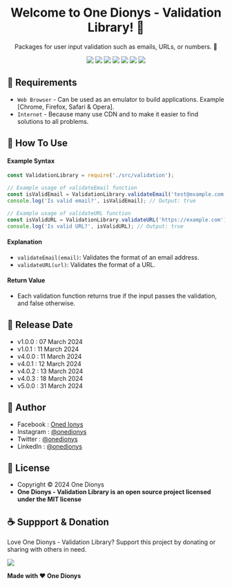 <h1 align="center">Welcome to One Dionys - Validation Library! 👋 </h1>

<p align="center">Packages for user input validation such as emails, URLs, or numbers. 💖 </p>

<p align="center">
<img src="https://img.shields.io/github/contributors/onedionys/onedionys-validation-library?style=flat-square">
<img src="https://img.shields.io/github/issues/onedionys/onedionys-validation-library?style=flat-square">
<img src="https://img.shields.io/github/stars/onedionys/onedionys-validation-library?style=flat-square"> 
<img src="https://img.shields.io/github/forks/onedionys/onedionys-validation-library?style=flat-square">
<img src="https://img.shields.io/github/last-commit/onedionys/onedionys-validation-library.svg?style=flat-square">
<img src="https://img.shields.io/github/languages/code-size/onedionys/onedionys-validation-library?style=flat-square">
<img src="https://img.shields.io/github/license/onedionys/onedionys-validation-library?style=flat-square">
</p>

## 💾 Requirements

* `Web Browser` - Can be used as an emulator to build applications. Example [Chrome, Firefox, Safari & Opera].
* `Internet` - Because many use CDN and to make it easier to find solutions to all problems.

## 🎯 How To Use

#### Example Syntax

```javascript
const ValidationLibrary = require('./src/validation');

// Example usage of validateEmail function
const isValidEmail = ValidationLibrary.validateEmail('test@example.com');
console.log('Is valid email?', isValidEmail); // Output: true

// Example usage of validateURL function
const isValidURL = ValidationLibrary.validateURL('https://example.com');
console.log('Is valid URL?', isValidURL); // Output: true
```

#### Explanation

* `validateEmail(email)`: Validates the format of an email address.
* `validateURL(url)`: Validates the format of a URL.

#### Return Value

* Each validation function returns true if the input passes the validation, and false otherwise.

## 📆 Release Date

* v1.0.0 : 07 March 2024
* v1.0.1 : 11 March 2024
* v4.0.0 : 11 March 2024
* v4.0.1 : 12 March 2024
* v4.0.2 : 13 March 2024
* v4.0.3 : 18 March 2024
* v5.0.0 : 31 March 2024

## 🧑 Author

* Facebook : <a href="https://www.facebook.com/theonedionys"> Oned Ionys</a>
* Instagram : <a href="https://www.instagram.com/onedionys/"> @onedionys</a>
* Twitter : <a href="https://twitter.com/onedionys"> @onedionys</a>
* LinkedIn :  <a href="https://www.linkedin.com/in/onedionys/"> @onedionys</a>

## 📝 License

* Copyright © 2024 One Dionys
* **One Dionys - Validation Library is an open source project licensed under the MIT license**

## ☕️ Suppport & Donation

Love One Dionys - Validation Library? Support this project by donating or sharing with others in need.

<a href="https://www.buymeacoffee.com/onedionys"><img src="https://img.shields.io/badge/Buy_Me_A_Coffee-FFDD00?style=for-the-badge&logo=buy-me-a-coffee&logoColor=black"/> </a>

**Made with ❤️ One Dionys**
